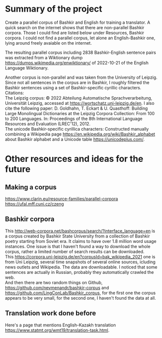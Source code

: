 # Summary of the project 

Create a parallel corpus of Bashkir and English for training a translator. A quick search on the internet shows that there are non-parallel Bashkir corpora. Those I could find are listed below under Resources, Bashkir corpora. I could not find a parallel corpus, let alone an English-Bashkir one, lying around freely avaiable on the internet.  

The resulting parallel corpus including 2838 Bashkir-English sentence pairs was extracted from a Wiktionary dump https://dumps.wikimedia.org/enwiktionary/ of 2022-10-21 of the English Language Wiktionary.

Another corpus is non-parallel and was taken from the University of Leipzig. Since not all sentences in the corpus are in Bashkir, I roughly filtered the Bashkir sentences using a set of Bashkir-specific cyrillic characters. Citations:  
The Leipzig corpus: © 2022 Abteilung Automatische Sprachverarbeitung, Universität Leipzig, accessed at https://wortschatz.uni-leipzig.de/en. I also cite the following paper:  D. Goldhahn, T. Eckart & U. Quasthoff: Building Large Monolingual Dictionaries at the Leipzig Corpora Collection: From 100 to 200 Languages. In: Proceedings of the 8th International Language Resources and Evaluation (LREC'12), 2012.  
The unicode Bashkir-specific cyrillica characters: Constructed manually combining a Wikipedia page https://en.wikipedia.org/wiki/Bashkir_alphabet about Bashkir alphabet and a Unicode table https://unicodeplus.com/.

# Other resources and ideas for the future

## Making a corpus  
https://www.clarin.eu/resource-families/parallel-corpora  
https://ufal.mff.cuni.cz/czeng

## Bashkir corpora  

This http://web-corpora.net/bashcorpus/search/?interface_language=en is a corpus created by Bashkir State University from a collection of Bashkir poetry starting from Soviet era. It claims to have over 1.8 million word usage instances. One issue is that I haven't found a way to download the whole corpus, rather a limited number of search results can be downloaded.  
This https://corpora.uni-leipzig.de/en?corpusId=bak_wikipedia_2021 one is from Uni Leipzig, several time snapshots of several online sources, icluding news outlets and Wikipedia. The data are downloadable. I noticed that some sentences are actually in Russian, probably they automatically crawled the web.  
And then there are two random things on Github, https://github.com/nevmenandr/bashkir-corpus and https://github.com/LingConLab/Bashkir_corpus, for the first one the corpus appears to be very small, for the second one, I haven't found the data at all.

## Translation work done before

Here's a page that mentions English-Kazakh translation https://www.statmt.org/wmt19/translation-task.html.
